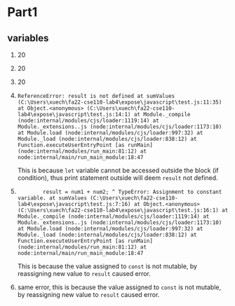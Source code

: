 # Part1

## variables
1. 20 
2. 20
3. 20
4. `ReferenceError: result is not defined
    at sumValues (C:\Users\xuech\fa22-cse110-lab4\expose\javascript\test.js:11:35)
    at Object.<anonymous> (C:\Users\xuech\fa22-cse110-lab4\expose\javascript\test.js:14:1)
    at Module._compile (node:internal/modules/cjs/loader:1119:14)
    at Module._extensions..js (node:internal/modules/cjs/loader:1173:10)
    at Module.load (node:internal/modules/cjs/loader:997:32)
    at Module._load (node:internal/modules/cjs/loader:838:12)
    at Function.executeUserEntryPoint [as runMain] (node:internal/modules/run_main:81:12)
    at node:internal/main/run_main_module:18:47` 

    This is because `let` variable cannot be accessed outside the block (if condition), thus print statement outside will deem `result` not defined.
5. `        result = num1 + num2;
               ^
TypeError: Assignment to constant variable.
    at sumValues (C:\Users\xuech\fa22-cse110-lab4\expose\javascript\test.js:7:16)
    at Object.<anonymous> (C:\Users\xuech\fa22-cse110-lab4\expose\javascript\test.js:16:1)
    at Module._compile (node:internal/modules/cjs/loader:1119:14)
    at Module._extensions..js (node:internal/modules/cjs/loader:1173:10)
    at Module.load (node:internal/modules/cjs/loader:997:32)
    at Module._load (node:internal/modules/cjs/loader:838:12)
    at Function.executeUserEntryPoint [as runMain] (node:internal/modules/run_main:81:12)
    at node:internal/main/run_main_module:18:47`

    This is because the value assigned to `const` is not mutable, by reassigning new value to `result` caused error. 

6. same error, this is because the value assigned to `const` is not mutable, by reassigning new value to `result` caused error. 
